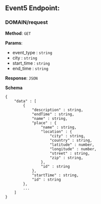 ## Event5 Endpoint:

### DOMAIN/request

**Method**: `GET`

**Params**:

- event\_type : `string`
- city : `string` 
- start\_time : `string`
- end\_time : `string`

**Response**: `JSON`

**Schema**

```
{
	"data" : [
		{
			"description" : string,
			"endTime" : string,
			"name" : string,
			"place" : {
				"name" : string,
				"location" : {
					"city" : string,
					"country" : string,
					"latitude" : number,
					"longitude" : number,
					"street" : string,
					"zip" : string,
				},
				"id" : string
			},
			"startTime" : string,
			"id" : string
		},
		...
	]
}
```
